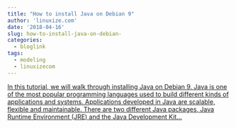 ```yaml
---
title: "How to install Java on Debian 9"
author: 'linuxize.com'
date: '2018-04-16'
slug: how-to-install-java-on-debian-
categories:
  - bloglink
tags:
  - modeling
  - linuxizecom
---
```


[In this tutorial, we will walk through installing Java on Debian 9. Java is one of the most popular programming languages used to build different kinds of applications and systems. Applications developed in Java are scalable, flexible and maintainable. There are two different Java packages, Java Runtime Environment (JRE) and the Java Development Kit...<click to read more>](https://linuxize.com/post/install-java-on-debian-9/)

